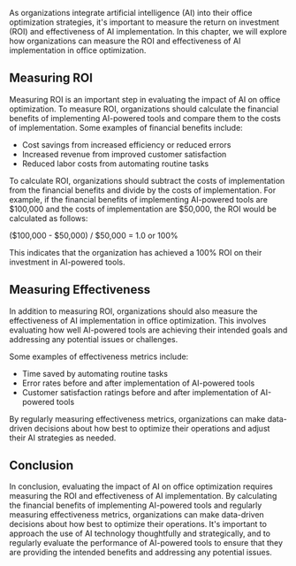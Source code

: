 
As organizations integrate artificial intelligence (AI) into their office optimization strategies, it's important to measure the return on investment (ROI) and effectiveness of AI implementation. In this chapter, we will explore how organizations can measure the ROI and effectiveness of AI implementation in office optimization.

Measuring ROI
-------------

Measuring ROI is an important step in evaluating the impact of AI on office optimization. To measure ROI, organizations should calculate the financial benefits of implementing AI-powered tools and compare them to the costs of implementation. Some examples of financial benefits include:

* Cost savings from increased efficiency or reduced errors
* Increased revenue from improved customer satisfaction
* Reduced labor costs from automating routine tasks

To calculate ROI, organizations should subtract the costs of implementation from the financial benefits and divide by the costs of implementation. For example, if the financial benefits of implementing AI-powered tools are $100,000 and the costs of implementation are $50,000, the ROI would be calculated as follows:

($100,000 - $50,000) / $50,000 = 1.0 or 100%

This indicates that the organization has achieved a 100% ROI on their investment in AI-powered tools.

Measuring Effectiveness
-----------------------

In addition to measuring ROI, organizations should also measure the effectiveness of AI implementation in office optimization. This involves evaluating how well AI-powered tools are achieving their intended goals and addressing any potential issues or challenges.

Some examples of effectiveness metrics include:

* Time saved by automating routine tasks
* Error rates before and after implementation of AI-powered tools
* Customer satisfaction ratings before and after implementation of AI-powered tools

By regularly measuring effectiveness metrics, organizations can make data-driven decisions about how best to optimize their operations and adjust their AI strategies as needed.

Conclusion
----------

In conclusion, evaluating the impact of AI on office optimization requires measuring the ROI and effectiveness of AI implementation. By calculating the financial benefits of implementing AI-powered tools and regularly measuring effectiveness metrics, organizations can make data-driven decisions about how best to optimize their operations. It's important to approach the use of AI technology thoughtfully and strategically, and to regularly evaluate the performance of AI-powered tools to ensure that they are providing the intended benefits and addressing any potential issues.
